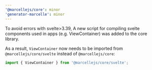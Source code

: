 ```yaml
---
'@marcellejs/core': minor
'generator-marcelle': minor
---
```


To avoid errors with svelte>3.39, A new script for compiling svelte components used in apps (e.g. ViewContainer) was added to the core library.

As a result, `ViewContainer` now needs to be imported from `@marcellejs/core/svelte` instead of `@marcellejs/core`:

```js
import { ViewContainer } from '@marcellejs/core/svelte';
```
